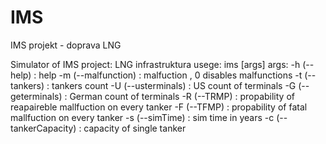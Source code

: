 # IMS
IMS projekt - doprava LNG

Simulator of IMS project: LNG infrastruktura
usege: ims [args]
args:
    -h (--help)                             : help
    -m (--malfunction)              : malfuction , 0 disables malfunctions
    -t (--tankers)                  : tankers count
    -U (--usterminals)              : US count of terminals
    -G (--geterminals)              : German count of terminals
    -R (--TRMP)                             : propability of reapaireble mallfuction on every tanker
    -F (--TFMP)                             : propability of fatal mallfuction on every tanker
    -s (--simTime)                  : sim time in years
    -c (--tankerCapacity)   : capacity of single tanker